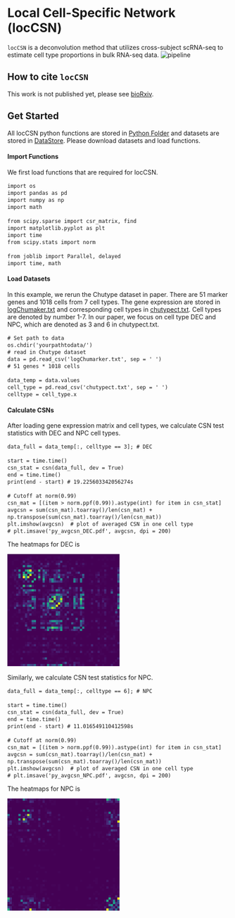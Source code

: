 Local Cell-Specific Network (locCSN)
=============================================

`locCSN` is a deconvolution method that utilizes cross-subject scRNA-seq to estimate cell type proportions in bulk RNA-seq data.
![pipeline](Workflow_new.png)

How to cite `locCSN`
-------------------
This work is not published yet, please see [bioRxiv](https://www.biorxiv.org/content/10.1101/2021.02.13.431104v1).

Get Started
-----------------
All locCSN python functions are stored in [Python Folder](https://github.com/xuranw/locCSN/tree/main/Python) and datasets are stored in [DataStore](https://github.com/xuranw/locCSN/tree/main/DataStore). Please download datasets and load functions.


#### Import Functions
We first load functions that are required for locCSN.
```{python, eval = FALSE}
import os
import pandas as pd
import numpy as np
import math

from scipy.sparse import csr_matrix, find
import matplotlib.pyplot as plt
import time
from scipy.stats import norm

from joblib import Parallel, delayed
import time, math
```

#### Load Datasets
In this example, we rerun the Chutype dataset in paper. There are 51 marker genes and 1018 cells from 7 cell types. The gene expression are stored in [logChumaker.txt](https://github.com/xuranw/locCSN/blob/main/DataStore/logChumarker.txt) and corresponding cell types in [chutypect.txt](https://github.com/xuranw/locCSN/blob/main/DataStore/chutypect.txt). Cell types are denoted by number 1-7. In our paper, we focus on cell type DEC and NPC, which are denoted as 3 and 6 in chutypect.txt.
```{python, eval = FALSE}
# Set path to data
os.chdir('yourpathtodata/')
# read in Chutype dataset
data = pd.read_csv('logChumarker.txt', sep = ' ')
# 51 genes * 1018 cells

data_temp = data.values
cell_type = pd.read_csv('chutypect.txt', sep = ' ')
celltype = cell_type.x
```

#### Calculate CSNs
After loading gene expression matrix and cell types, we calculate CSN test statistics with DEC and NPC cell types. 
```{python, eval = FALSE}
data_full = data_temp[:, celltype == 3]; # DEC

start = time.time()
csn_stat = csn(data_full, dev = True)
end = time.time()
print(end - start) # 19.225603342056274s

# Cutoff at norm(0.99)
csn_mat = [(item > norm.ppf(0.99)).astype(int) for item in csn_stat]
avgcsn = sum(csn_mat).toarray()/len(csn_mat) + np.transpose(sum(csn_mat).toarray()/len(csn_mat))
plt.imshow(avgcsn)  # plot of averaged CSN in one cell type
# plt.imsave('py_avgcsn_DEC.pdf', avgcsn, dpi = 200)
```
The heatmaps for DEC is 

![avgcsn_DEC](py_avgcsn_DEC.png)

Similarly, we calculate CSN test statistics for NPC.
```{python, eval = FALSE}
data_full = data_temp[:, celltype == 6]; # NPC

start = time.time()
csn_stat = csn(data_full, dev = True)
end = time.time()
print(end - start) # 11.016549110412598s

# Cutoff at norm(0.99)
csn_mat = [(item > norm.ppf(0.99)).astype(int) for item in csn_stat]
avgcsn = sum(csn_mat).toarray()/len(csn_mat) + np.transpose(sum(csn_mat).toarray()/len(csn_mat))
plt.imshow(avgcsn)  # plot of averaged CSN in one cell type
# plt.imsave('py_avgcsn_NPC.pdf', avgcsn, dpi = 200)
```
The heatmaps for NPC is 

![avgcsn_NPC](py_avgcsn_NPC.png)
